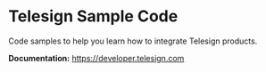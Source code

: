 # Telesign Sample Code
Code samples to help you learn how to integrate Telesign products. 

**Documentation:** https://developer.telesign.com